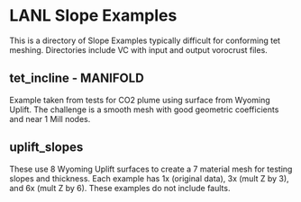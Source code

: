 # LANL Slope Examples

This is a directory of Slope Examples typically difficult for conforming tet meshing.
Directories include VC with input and output vorocrust files. 

## tet_incline - MANIFOLD

Example taken from tests for CO2 plume using surface from Wyoming Uplift. 
The challenge is a smooth mesh with good geometric coefficients and near 1 Mill nodes.


## uplift_slopes 

These use 8 Wyoming Uplift surfaces to create a 7 material mesh for testing slopes and thickness. 
Each example has 1x (original data), 3x (mult Z by 3), and 6x (mult Z by 6). 
These examples do not include faults.


